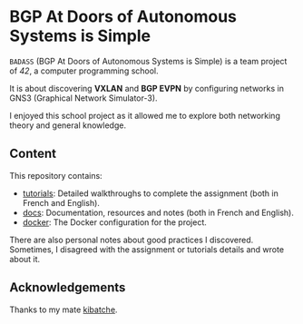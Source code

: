 # BGP At Doors of Autonomous Systems is Simple

`BADASS` (BGP At Doors of Autonomous Systems is Simple) is a team project of *42*, a computer programming school.

It is about discovering **VXLAN** and **BGP EVPN** by configuring networks in GNS3 (Graphical Network Simulator-3).

I enjoyed this school project as it allowed me to explore both networking theory and general knowledge.

## Content

This repository contains:

- [tutorials](/tutorials/): Detailed walkthroughs to complete the assignment (both in French and English).
- [docs](/docs/): Documentation, resources and notes (both in French and English).
- [docker](/docker/): The Docker configuration for the project.

There are also personal notes about good practices I discovered. Sometimes, I disagreed with the assignment or tutorials details and wrote about it.

## Acknowledgements

Thanks to my mate [kibatche](https://github.com/kibatche).
